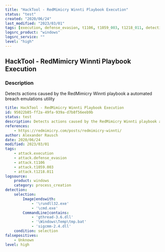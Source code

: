 ```yaml
---
title: "HackTool - RedMimicry Winnti Playbook Execution"
status: "test"
created: "2020/06/24"
last_modified: "2023/03/01"
tags: [execution, defense_evasion, t1106, t1059_003, t1218_011, detection_rule]
logsrc_product: "windows"
logsrc_service: ""
level: "high"
---
```


## HackTool - RedMimicry Winnti Playbook Execution

### Description

Detects actions caused by the RedMimicry Winnti playbook a automated breach emulations utility

```yml
title: HackTool - RedMimicry Winnti Playbook Execution
id: 95022b85-ff2a-49fa-939a-d7b8f56eeb9b
status: test
description: Detects actions caused by the RedMimicry Winnti playbook a automated breach emulations utility
references:
    - https://redmimicry.com/posts/redmimicry-winnti/
author: Alexander Rausch
date: 2020/06/24
modified: 2023/03/01
tags:
    - attack.execution
    - attack.defense_evasion
    - attack.t1106
    - attack.t1059.003
    - attack.t1218.011
logsource:
    product: windows
    category: process_creation
detection:
    selection:
        Image|endswith:
            - '\rundll32.exe'
            - '\cmd.exe'
        CommandLine|contains:
            - 'gthread-3.6.dll'
            - '\Windows\Temp\tmp.bat'
            - 'sigcmm-2.4.dll'
    condition: selection
falsepositives:
    - Unknown
level: high

```
